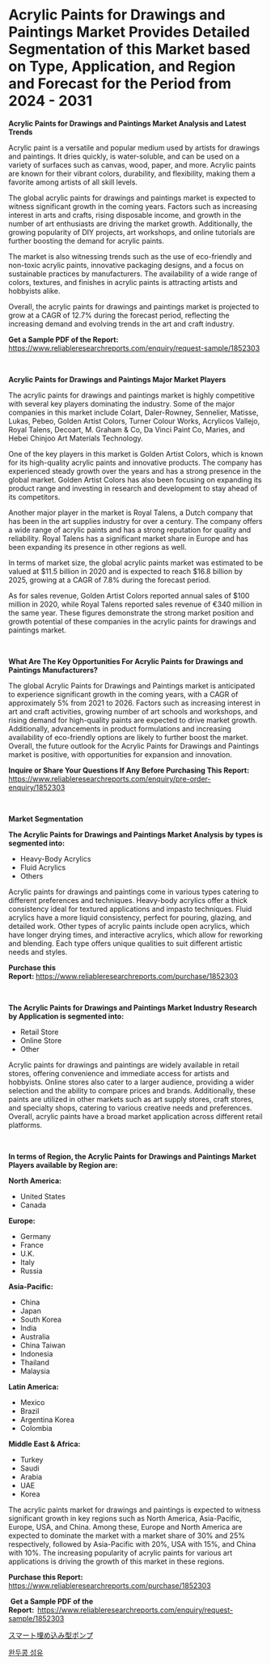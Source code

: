 <p><h1>Acrylic Paints for Drawings and Paintings Market Provides Detailed Segmentation of this Market based on Type, Application, and Region and Forecast for the Period from 2024 - 2031</h1></p><p><strong>Acrylic Paints for Drawings and Paintings Market Analysis and Latest Trends</strong></p>
<p><p>Acrylic paint is a versatile and popular medium used by artists for drawings and paintings. It dries quickly, is water-soluble, and can be used on a variety of surfaces such as canvas, wood, paper, and more. Acrylic paints are known for their vibrant colors, durability, and flexibility, making them a favorite among artists of all skill levels.</p><p>The global acrylic paints for drawings and paintings market is expected to witness significant growth in the coming years. Factors such as increasing interest in arts and crafts, rising disposable income, and growth in the number of art enthusiasts are driving the market growth. Additionally, the growing popularity of DIY projects, art workshops, and online tutorials are further boosting the demand for acrylic paints.</p><p>The market is also witnessing trends such as the use of eco-friendly and non-toxic acrylic paints, innovative packaging designs, and a focus on sustainable practices by manufacturers. The availability of a wide range of colors, textures, and finishes in acrylic paints is attracting artists and hobbyists alike.</p><p>Overall, the acrylic paints for drawings and paintings market is projected to grow at a CAGR of 12.7% during the forecast period, reflecting the increasing demand and evolving trends in the art and craft industry.</p></p>
<p><strong>Get a Sample PDF of the Report:&nbsp;</strong> <a href="https://www.reliableresearchreports.com/enquiry/request-sample/1852303">https://www.reliableresearchreports.com/enquiry/request-sample/1852303</a></p>
<p>&nbsp;</p>
<p><strong>Acrylic Paints for Drawings and Paintings Major Market Players</strong></p>
<p><p>The acrylic paints for drawings and paintings market is highly competitive with several key players dominating the industry. Some of the major companies in this market include Colart, Daler-Rowney, Sennelier, Matisse, Lukas, Pebeo, Golden Artist Colors, Turner Colour Works, Acrylicos Vallejo, Royal Talens, Decoart, M. Graham & Co, Da Vinci Paint Co, Maries, and Hebei Chinjoo Art Materials Technology.</p><p>One of the key players in this market is Golden Artist Colors, which is known for its high-quality acrylic paints and innovative products. The company has experienced steady growth over the years and has a strong presence in the global market. Golden Artist Colors has also been focusing on expanding its product range and investing in research and development to stay ahead of its competitors.</p><p>Another major player in the market is Royal Talens, a Dutch company that has been in the art supplies industry for over a century. The company offers a wide range of acrylic paints and has a strong reputation for quality and reliability. Royal Talens has a significant market share in Europe and has been expanding its presence in other regions as well.</p><p>In terms of market size, the global acrylic paints market was estimated to be valued at $11.5 billion in 2020 and is expected to reach $16.8 billion by 2025, growing at a CAGR of 7.8% during the forecast period. </p><p>As for sales revenue, Golden Artist Colors reported annual sales of $100 million in 2020, while Royal Talens reported sales revenue of €340 million in the same year. These figures demonstrate the strong market position and growth potential of these companies in the acrylic paints for drawings and paintings market.</p></p>
<p>&nbsp;</p>
<p><strong>What Are The Key Opportunities For Acrylic Paints for Drawings and Paintings Manufacturers?</strong></p>
<p><p>The global Acrylic Paints for Drawings and Paintings market is anticipated to experience significant growth in the coming years, with a CAGR of approximately 5% from 2021 to 2026. Factors such as increasing interest in art and craft activities, growing number of art schools and workshops, and rising demand for high-quality paints are expected to drive market growth. Additionally, advancements in product formulations and increasing availability of eco-friendly options are likely to further boost the market. Overall, the future outlook for the Acrylic Paints for Drawings and Paintings market is positive, with opportunities for expansion and innovation.</p></p>
<p><strong>Inquire or Share Your Questions If Any Before Purchasing This Report:</strong> <a href="https://www.reliableresearchreports.com/enquiry/pre-order-enquiry/1852303">https://www.reliableresearchreports.com/enquiry/pre-order-enquiry/1852303</a></p>
<p>&nbsp;</p>
<p><strong>Market Segmentation</strong></p>
<p><strong>The Acrylic Paints for Drawings and Paintings Market Analysis by types is segmented into:</strong></p>
<p><ul><li>Heavy-Body Acrylics</li><li>Fluid Acrylics</li><li>Others</li></ul></p>
<p><p>Acrylic paints for drawings and paintings come in various types catering to different preferences and techniques. Heavy-body acrylics offer a thick consistency ideal for textured applications and impasto techniques. Fluid acrylics have a more liquid consistency, perfect for pouring, glazing, and detailed work. Other types of acrylic paints include open acrylics, which have longer drying times, and interactive acrylics, which allow for reworking and blending. Each type offers unique qualities to suit different artistic needs and styles.</p></p>
<p><strong>Purchase this Report:&nbsp;</strong><a href="https://www.reliableresearchreports.com/purchase/1852303">https://www.reliableresearchreports.com/purchase/1852303</a></p>
<p>&nbsp;</p>
<p><strong>The Acrylic Paints for Drawings and Paintings Market Industry Research by Application is segmented into:</strong></p>
<p><ul><li>Retail Store</li><li>Online Store</li><li>Other</li></ul></p>
<p><p>Acrylic paints for drawings and paintings are widely available in retail stores, offering convenience and immediate access for artists and hobbyists. Online stores also cater to a larger audience, providing a wider selection and the ability to compare prices and brands. Additionally, these paints are utilized in other markets such as art supply stores, craft stores, and specialty shops, catering to various creative needs and preferences. Overall, acrylic paints have a broad market application across different retail platforms.</p></p>
<p>&nbsp;</p>
<p><strong>In terms of Region, the Acrylic Paints for Drawings and Paintings Market Players available by Region are:</strong></p>
<p>
    <p> <strong> North America: </strong>
        <ul>
            <li>United States</li>
            <li>Canada</li>
        </ul>
        </p> 
    <p> <strong> Europe: </strong>
        <ul>
            <li>Germany</li>
            <li>France</li>
            <li>U.K.</li>
            <li>Italy</li>
            <li>Russia</li>
        </ul>
        </p> 
    <p> <strong> Asia-Pacific: </strong>
        <ul>
            <li>China</li>
            <li>Japan</li>
            <li>South Korea</li>
            <li>India</li>
            <li>Australia</li>
            <li>China Taiwan</li>
            <li>Indonesia</li>
            <li>Thailand</li>
            <li>Malaysia</li>
        </ul>
        </p> 
    <p> <strong> Latin America: </strong>
        <ul>
            <li>Mexico</li>
            <li>Brazil</li>
            <li>Argentina Korea</li>
            <li>Colombia</li>
        </ul>
        </p> 
    <p> <strong> Middle East & Africa: </strong>
        <ul>
            <li>Turkey</li>
            <li>Saudi</li>
            <li>Arabia</li>
            <li>UAE</li>
            <li>Korea</li>
        </ul>
    </p>
    </p>
<p><p>The acrylic paints market for drawings and paintings is expected to witness significant growth in key regions such as North America, Asia-Pacific, Europe, USA, and China. Among these, Europe and North America are expected to dominate the market with a market share of 30% and 25% respectively, followed by Asia-Pacific with 20%, USA with 15%, and China with 10%. The increasing popularity of acrylic paints for various art applications is driving the growth of this market in these regions.</p></p>
<p><strong>Purchase this Report: </strong><a href="https://www.reliableresearchreports.com/purchase/1852303">https://www.reliableresearchreports.com/purchase/1852303</a></p>
<p>&nbsp;<strong>Get a Sample PDF of the Report:&nbsp;&nbsp;</strong><a href="https://www.reliableresearchreports.com/enquiry/request-sample/1852303">https://www.reliableresearchreports.com/enquiry/request-sample/1852303</a></p>
<p><strong></strong></p>
<p><p><a href="https://github.com/qwpelcjko9242629/Market-Research-Report-List-1/blob/main/50126247922.md">スマート埋め込み型ポンプ</a></p><p><a href="https://github.com/qpfbabw35734906/Market-Research-Report-List-1/blob/main/40631127423.md">완두콩 섬유</a></p></p>